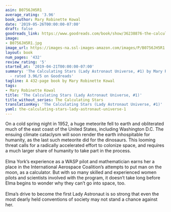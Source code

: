 ```yaml
---
asin: B0756JH5R1
average_rating: '3.96'
book_author: Mary Robinette Kowal
date: '2019-05-26T00:00:00-07:00'
draft: false
goodreads_link: https://www.goodreads.com/book/show/36238876-the-calculating-stars
image:
- B0756JH5R1.jpg
image_url: https://images-na.ssl-images-amazon.com/images/P/B0756JH5R1.01._SCLZZZZZZZ.jpg
layout: book
num_pages: '432'
review_rating: '5'
started_at: '2019-04-21T00:00:00-07:00'
summary: 'The Calculating Stars (Lady Astronaut Universe, #1) by Mary Robinette Kowal
  - rated 3.96/5 on Goodreads'
tagline: A 432-page book by Mary Robinette Kowal
tags:
- Mary Robinette Kowal
title: 'The Calculating Stars (Lady Astronaut Universe, #1)'
title_without_series: The Calculating Stars
translationKey: 'The Calculating Stars (Lady Astronaut Universe, #1)'
yaml: the-calculating-stars-lady-astronaut-universe-1
---
```


On a cold spring night in 1952, a huge meteorite fell to earth and obliterated much of the east coast of the United States, including Washington D.C. The ensuing climate cataclysm will soon render the earth inhospitable for humanity, as the last such meteorite did for the dinosaurs. This looming threat calls for a radically accelerated effort to colonize space, and requires a much larger share of humanity to take part in the process.<br /><br />Elma York’s experience as a WASP pilot and mathematician earns her a place in the International Aerospace Coalition’s attempts to put man on the moon, as a calculator. But with so many skilled and experienced women pilots and scientists involved with the program, it doesn’t take long before Elma begins to wonder why they can’t go into space, too.<br /><br />Elma’s drive to become the first Lady Astronaut is so strong that even the most dearly held conventions of society may not stand a chance against her.